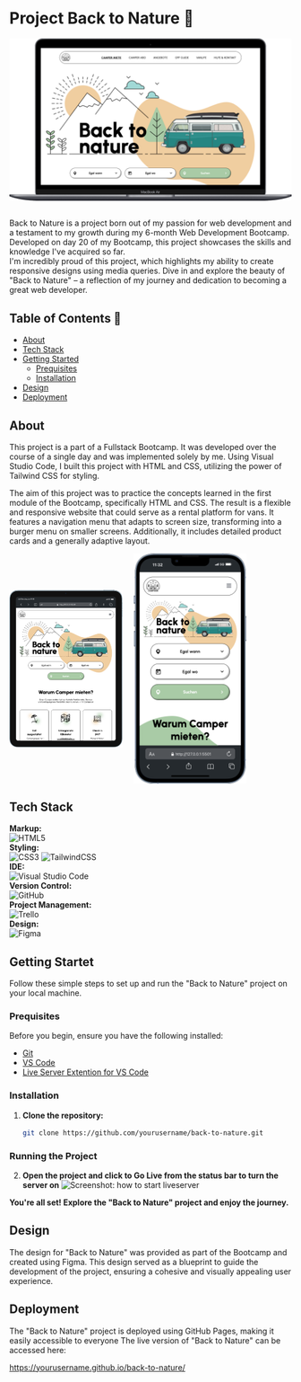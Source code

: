 <!-- Ueberschrift -->

# Project Back to Nature 🌿

<!-- Ein visuelles Element, das das Projekt repräsentiert. Dies könnte ein Screenshot, ein Logo oder eine Folie aus einer Projektpräsentation sein. Es dient dazu, den Leser visuell anzusprechen und einen ersten Eindruck vom Projekt zu vermitteln. -->
<div style="display: flex; justify-content: center;">
  <img src="./assets/img/Macbook-Air-127.0.0.1.png" alt="Project Screenshot MacBook Air">
</div>
<br/>

<!-- Eine kurze Einführung, die das Projekt vorstellt. Diese sollte die Entstehungsgeschichte, die Motivation hinter dem Projekt und die im Projekt angewandten Fähigkeiten oder Technologien hervorheben. Ziel ist es, das Interesse der Leser zu wecken und sie neugierig auf das Projekt zu machen. -->
<p>Back to Nature is a project born out of my passion for web development and a testament to my growth during my 6-month Web Development Bootcamp. Developed on day 20 of my Bootcamp, this project showcases the skills and knowledge I've acquired so far. <br/>
I'm incredibly proud of this project, which highlights my ability to create responsive designs using media queries. Dive in and explore the beauty of "Back to Nature" – a reflection of my journey and dedication to becoming a great web developer. </p>

## Table of Contents 📑

<!-- Inhaltsverzeichnis -->
<!-- Ein Inhaltsverzeichnis, das den Lesern hilft, sich schnell in der README-Datei zu orientieren und die gewünschten Informationen zu finden. -->

<!-- basic FRONTEND -->

- [About](#about)
- [Tech Stack](#tech-stack)
- [Getting Started](#getting-started)
  - [Prequisites](#prequisites)
  - [Installation](#installation)
  <!-- - [Usage](#usage) -->
- [Design](#design)
- [Deployment](#deployment)
<!-- - [Contributors](#contributors) -->

<!-- BACKEND -->
<!-- - [Demo](#demo)
- [Features](#features)
- [Tech Stack](#tech-stack)
- [Getting Started](#getting-started)
- [Installation](#installation)
- [Usage](#usage)
- [API Integration](#api-integration)
- [Database](#database)
- [Authentication](#authentication)
- [Backend Routes](#backend-routes)
- [Design](#design)
- [Deployment](#deployment)
- [Third-Party Libraries & Tools](#third-party-libraries--tools)
- [Contributors](#contributors) -->

<!-- ODER zb so: -->
<!-- <details>
  <summary>Table of Contents</summary>
  <ol>
    <li>
      <a href="#about-the-project">About The Project</a>
      <ul>
        <li><a href="#built-with">Built With</a></li>
      </ul>
    </li>
    <li>
      <a href="#getting-started">Getting Started</a>
      <ul>
        <li><a href="#prerequisites">Prerequisites</a></li>
        <li><a href="#installation">Installation</a></li>
      </ul>
    </li>
    <li><a href="#usage">Usage</a></li>
    <li><a href="#roadmap">Roadmap</a></li>
    <li><a href="#contributing">Contributing</a></li>
    <li><a href="#license">License</a></li>
    <li><a href="#contact">Contact</a></li>
    <li><a href="#acknowledgments">Acknowledgments</a></li>
  </ol>
</details> -->

## About

<!-- Ein Abschnitt, der detaillierte Informationen über das Projekt liefert. Hier koennte der Zweck des Projekts, die verwendeten Technologien und der Entwicklungsprozess beschrieben werden. Dies gibt den Lesern einen tieferen Einblick in das Projekt. -->

This project is a part of a Fullstack Bootcamp. It was developed over the course of a single day and was implemented solely by me. Using Visual Studio Code, I built this project with HTML and CSS, utilizing the power of Tailwind CSS for styling.

The aim of this project was to practice the concepts learned in the first module of the Bootcamp, specifically HTML and CSS. The result is a flexible and responsive website that could serve as a rental platform for vans. It features a navigation menu that adapts to screen size, transforming into a burger menu on smaller screens. Additionally, it includes detailed product cards and a generally adaptive layout.

<!-- hier bieten sich Screenshots des Projekts an, um auf verschiedenen Geräten, die Reaktionsfähigkeit und das Design des Projekts zu demonstrieren. -->
<div style="display: flex; gap: 20px">
    <img style="width: 40%; height: auto; object-fit: contain" src="./assets/img/iPad-Air-4-127.0.0.1.png">
    <img style="width: 40%; height: auto; object-fit: contain"  src="./assets/img/iPhone-13-PRO-127.0.0.1.png">
</div>

## Tech Stack

<!-- Ein Abschnitt, der die im Projekt verwendeten Technologien auflistet. Dies gibt den Lesern einen Überblick über die Werkzeuge und Frameworks, die für die Entwicklung des Projekts verwendet wurden. -->

<!-- hier eine Website mit Badges, die du verwenden koenntest: ⬇️ -->
<!-- https://github.com/alexandresanlim/Badges4-README.md-Profile -->

**Markup:**  
![HTML5](https://img.shields.io/badge/html5-%23E34F26.svg?style=for-the-badge&logo=html5&logoColor=white)  
**Styling:**  
![CSS3](https://img.shields.io/badge/css3-%231572B6.svg?style=for-the-badge&logo=css3&logoColor=white)
![TailwindCSS](https://img.shields.io/badge/tailwindcss-%2338B2AC.svg?style=for-the-badge&logo=tailwind-css&logoColor=white)  
**IDE:**  
![Visual Studio Code](https://img.shields.io/badge/Visual%20Studio%20Code-0078d7.svg?style=for-the-badge&logo=visual-studio-code&logoColor=white)  
**Version Control:**  
![GitHub](https://img.shields.io/badge/github-%23121011.svg?style=for-the-badge&logo=github&logoColor=white)  
**Project Management:**  
![Trello](https://img.shields.io/badge/Trello-0052CC?style=for-the-badge&logo=trello&logoColor=white)  
**Design:**  
![Figma](https://img.shields.io/badge/Figma-F24E1E?style=for-the-badge&logo=figma&logoColor=white)

## Getting Startet

<!-- Ein Abschnitt, der den Lesern erklärt, wie sie das Projekt auf ihrem eigenen Computer einrichten und ausführen können. -->

Follow these simple steps to set up and run the "Back to Nature" project on your local machine.

### Prequisites

<!-- Eine Liste der Voraussetzungen, die erfüllt sein müssen, bevor das Projekt installiert und ausgeführt werden kann. Dies könnte die Installation von Software wie Node.js, Git oder andere Abhängigkeiten beinhalten. -->

Before you begin, ensure you have the following installed:

- [Git](https://git-scm.com/)
- [VS Code](https://code.visualstudio.com/download)
- [Live Server Extention for VS Code](https://marketplace.visualstudio.com/items?itemName=ritwickdey.LiveServer)

<!-- Backend -->
<!-- zB: - [Node.js](https://nodejs.org/) (includes npm) -->

### Installation

<!-- Schritt-für-Schritt-Anweisungen zur Installation und Einrichtung des Projekts. Diese sollten klar und einfach zu befolgen sein, um sicherzustellen, dass auch weniger erfahrene Benutzer das Projekt erfolgreich starten können. -->

1. **Clone the repository:**
   ```bash
   git clone https://github.com/yourusername/back-to-nature.git
   ```

### Running the Project

<!-- Anweisungen, wie das Projekt ausgeführt wird, nachdem es installiert wurde. Dies könnte das Starten eines lokalen Servers oder das Öffnen einer HTML-Datei in einem Webbrowser beinhalten. Bei Backend Projekten wird natuerlich noch mehr benoetigt. -->

2. **Open the project and click to Go Live from the status bar to turn the server on**
   ![Screenshot: how to start liveserver](https://github.com/ritwickdey/vscode-live-server/raw/HEAD/images/Screenshot/vscode-live-server-statusbar-3.jpg)

**You're all set! Explore the "Back to Nature" project and enjoy the journey.**

## Design

<!-- Ein Abschnitt, der den Designprozess und die Werkzeuge beschreibt, die für das Design des Projekts verwendet wurden. Dies könnte auch eine Erklärung enthalten, wie das Design in den Entwicklungsprozess integriert wurde. -->

The design for "Back to Nature" was provided as part of the Bootcamp and created using Figma. This design served as a blueprint to guide the development of the project, ensuring a cohesive and visually appealing user experience.

## Deployment

<!-- Ein Abschnitt, der beschreibt, wie das Projekt bereitgestellt wurde. Dies könnte die Plattformen und Dienste umfassen, die zur Bereitstellung des Projekts verwendet wurden. -->

The "Back to Nature" project is deployed using GitHub Pages, making it easily accessible to everyone
The live version of "Back to Nature" can be accessed here:

https://yourusername.github.io/back-to-nature/

<!-- ## Contributors  -->
<!-- Ein optionaler Abschnitt, der die Mitwirkenden des Projekts auflistet, wenn es sich um ein Teamprojekt handelt. Dies gibt den Mitwirkenden Anerkennung und zeigt, wer an der Entwicklung beteiligt war. -->
<!-- - [Elisaatnam](https://github.com/Elisaatnam) - Frontend Developer & Ui/Ux Designer
- [Lis-art](https://github.com/Lis-art) - Trellomaster & Frontend Developer
- [mirzakomic](https://github.com/mirzakomic) - CSS Master & Frontend Developer
- [AlpayC](https://github.com/AlpayC) - Backend Developer & Git Master -->

